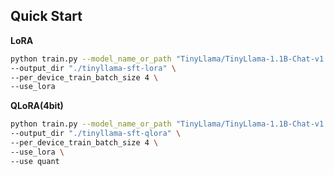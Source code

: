## Quick Start
__LoRA__
```bash
python train.py --model_name_or_path "TinyLlama/TinyLlama-1.1B-Chat-v1.0" \
--output_dir "./tinyllama-sft-lora" \
--per_device_train_batch_size 4 \
--use_lora 
```
__QLoRA(4bit)__
```bash
python train.py --model_name_or_path "TinyLlama/TinyLlama-1.1B-Chat-v1.0" \
--output_dir "./tinyllama-sft-qlora" \
--per_device_train_batch_size 4 \
--use_lora \
--use quant
```